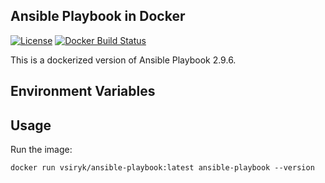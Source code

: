 ## Ansible Playbook in Docker

[![License](https://img.shields.io/github/license/valentinsiryk/docker-ansible-playbook.svg)](https://opensource.org/licenses)
[![Docker Build Status](https://img.shields.io/docker/build/vsiryk/docker-ansible-playbook.svg)](https://hub.docker.com/r/vsiryk/ansible-playbook)

This is a dockerized version of Ansible Playbook 2.9.6.


## Environment Variables



## Usage

Run the image:

```
docker run vsiryk/ansible-playbook:latest ansible-playbook --version
```
